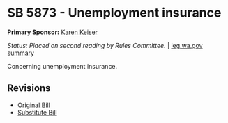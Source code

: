 # SB 5873 - Unemployment insurance
**Primary Sponsor:** [Karen Keiser](/person/leg/karen.keiser.md)

*Status: Placed on second reading by Rules Committee.* | [leg.wa.gov summary](https://app.leg.wa.gov/billsummary?BillNumber=5873&Year=2021)

Concerning unemployment insurance.

## Revisions
* [Original Bill](1/)
* [Substitute Bill](S/)